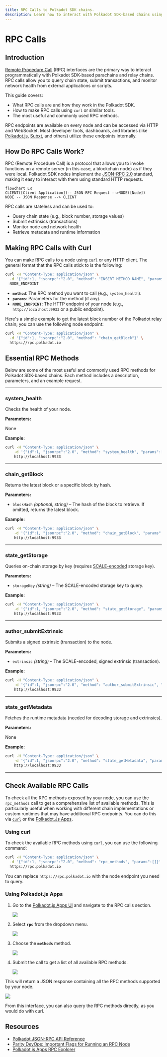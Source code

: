 ```yaml
---
title: RPC Calls to Polkadot SDK chains.
description: Learn how to interact with Polkadot SDK-based chains using RPC calls. This guide covers essential methods and usage via curl.
---
```


# RPC Calls

## Introduction

[Remote Procedure Call](https://en.wikipedia.org/wiki/Remote_procedure_call) (RPC) interfaces are the primary way to interact programmatically with Polkadot SDK-based parachains and relay chains. RPC calls allow you to query chain state, submit transactions, and monitor network health from external applications or scripts.

This guide covers:

- What RPC calls are and how they work in the Polkadot SDK.
- How to make RPC calls using `curl` or similar tools.
- The most useful and commonly used RPC methods.

RPC endpoints are available on every node and can be accessed via HTTP and WebSocket. Most developer tools, dashboards, and libraries (like [Polkadot.js](/develop/toolkit/api-libraries/polkadot-js-api), [Subxt](/develop/toolkit/api-libraries/subxt), and others) utilize these endpoints internally.

## How Do RPC Calls Work?

RPC (Remote Procedure Call) is a protocol that allows you to invoke functions on a remote server (in this case, a blockchain node) as if they were local. Polkadot SDK nodes implement the [JSON-RPC 2.0](https://www.jsonrpc.org/specification) standard, making it easy to interact with them using standard HTTP requests.

```mermaid
flowchart LR
CLIENT([Client Application])-- JSON-RPC Request -->NODE([Node])
NODE -- JSON Response --> CLIENT
```

RPC calls are stateless and can be used to:

- Query chain state (e.g., block number, storage values)
- Submit extrinsics (transactions)
- Monitor node and network health
- Retrieve metadata and runtime information

## Making RPC Calls with Curl

You can make RPC calls to a node using [`curl`](https://curl.se/) or any HTTP client. The general format that the RPC calls stick to is the following:

```bash
curl -H "Content-Type: application/json" \
  -d '{"id":1, "jsonrpc":"2.0", "method": "INSERT_METHOD_NAME", "params": [INSERT_PARAMS]}' \
  NODE_ENDPOINT
```

- **`method`**: The RPC method you want to call (e.g., `system_health`).
- **`params`**: Parameters for the method (if any).
- **`NODE_ENDPOINT`**: The HTTP endpoint of your node (e.g., `http://localhost:9933` or a public endpoint).

Here's a simple example to get the latest block number of the Polkadot relay chain; you can use the following node endpoint:

```bash
curl -H "Content-Type: application/json" \
  -d '{"id":1, "jsonrpc":"2.0", "method": "chain_getBlock"}' \
  https://rpc.polkadot.io
```

## Essential RPC Methods

Below are some of the most useful and commonly used RPC methods for Polkadot SDK-based chains. Each method includes a description, parameters, and an example request.

---

### system_health

Checks the health of your node.

**Parameters:**

None

**Example:**

```bash title="system_health"
curl -H "Content-Type: application/json" \
    -d '{"id":1, "jsonrpc":"2.0", "method": "system_health", "params":[]}' \
    http://localhost:9933
```

---

### chain_getBlock

Returns the latest block or a specific block by hash.

**Parameters:**

- `blockHash` *(optional, string)* – The hash of the block to retrieve. If omitted, returns the latest block.

**Example:**

```bash title="chain_getBlock"
curl -H "Content-Type: application/json" \
    -d '{"id":1, "jsonrpc":"2.0", "method": "chain_getBlock", "params":[]}' \
    http://localhost:9933
```

---

### state_getStorage

Queries on-chain storage by key (requires [SCALE-encoded](/polkadot-protocol/parachain-basics/data-encoding) storage key).

**Parameters:**

- `storageKey` *(string)* – The SCALE-encoded storage key to query.

**Example:**

```bash title="state_getStorage"
curl -H "Content-Type: application/json" \
    -d '{"id":1, "jsonrpc":"2.0", "method": "state_getStorage", "params":["0x..."]}' \
    http://localhost:9933
```

---

### author_submitExtrinsic

Submits a signed extrinsic (transaction) to the node.

**Parameters:**

- `extrinsic` *(string)* – The SCALE-encoded, signed extrinsic (transaction).

**Example:**

```bash title="author_submitExtrinsic"
curl -H "Content-Type: application/json" \
    -d '{"id":1, "jsonrpc":"2.0", "method": "author_submitExtrinsic", "params":["0x..."]}' \
    http://localhost:9933
```

---

### state_getMetadata

Fetches the runtime metadata (needed for decoding storage and extrinsics).

**Parameters:**

None

**Example:**

```bash title="state_getMetadata"
curl -H "Content-Type: application/json" \
    -d '{"id":1, "jsonrpc":"2.0", "method": "state_getMetadata", "params":[]}' \
    http://localhost:9933
```

---

## Check Available RPC Calls

To check all the RPC methods exposed by your node, you can use the `rpc_methods` call to get a comprehensive list of available methods. This is particularly useful when working with different chain implementations or custom runtimes that may have additional RPC endpoints. You can do this via [`curl`](#using-curl) or the [Polkadot.Js Apps](#using-polkadotjs-apps).

### Using curl

To check the available RPC methods using `curl`, you can use the following command:

```bash
curl -H "Content-Type: application/json" \
  -d '{"id":1, "jsonrpc":"2.0", "method": "rpc_methods", "params":[]}' \
  https://rpc.polkadot.io
```

You can replace `https://rpc.polkadot.io` with the node endpoint you need to query.

### Using Polkadot.js Apps

1. Go to the [Polkadot.js Apps UI](https://polkadot.js.org/apps) and navigate to the RPC calls section.

    ![](/images/develop/toolkit/parachains/rpc-calls/rpc-calls-01.webp)

2. Select **`rpc`** from the dropdown menu.

    ![](/images/develop/toolkit/parachains/rpc-calls/rpc-calls-02.webp)

3. Choose the **`methods`** method.

    ![](/images/develop/toolkit/parachains/rpc-calls/rpc-calls-03.webp)

4. Submit the call to get a list of all available RPC methods.

    ![](/images/develop/toolkit/parachains/rpc-calls/rpc-calls-04.webp)

This will return a JSON response containing all the RPC methods supported by your node.

![](/images/develop/toolkit/parachains/rpc-calls/rpc-calls-05.webp)

From this interface, you can also query the RPC methods directly, as you would do with curl.

## Resources

- [Polkadot JSON-RPC API Reference](https://polkadot.js.org/docs/substrate/rpc/)
- [Parity DevOps: Important Flags for Running an RPC Node](https://paritytech.github.io/devops-guide/guides/rpc_index.html?#important-flags-for-running-an-rpc-node)
- [Polkadot.js Apps RPC Explorer](https://polkadot.js.org/apps/#/rpc)
